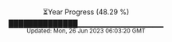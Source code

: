 <p align="center">
⏳Year Progress (48.29 %) <br>
██████████████▁▁▁▁▁▁▁▁▁▁▁▁▁▁▁▁ <br>
<sub>Updated: Mon, 26 Jun 2023 06:03:20 GMT</sub>
</p>

